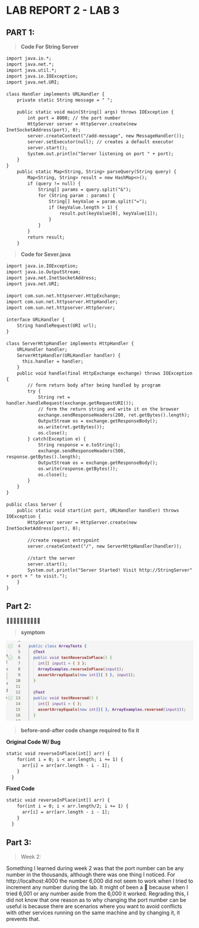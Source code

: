 # LAB REPORT 2 - LAB 3 

## PART 1:
> **Code For String Server**


```
import java.io.*;
import java.net.*;
import java.util.*;
import java.io.IOException;
import java.net.URI;

class Handler implements URLHandler {
    private static String message = " "; 
    
    public static void main(String[] args) throws IOException {
        int port = 8000; // the port number
        HttpServer server = HttpServer.create(new InetSocketAddress(port), 0);
        server.createContext("/add-message", new MessageHandler());
        server.setExecutor(null); // creates a default executor
        server.start();
        System.out.println("Server listening on port " + port);
    }
}
    public static Map<String, String> parseQuery(String query) {
        Map<String, String> result = new HashMap<>();
        if (query != null) {
            String[] params = query.split("&");
            for (String param : params) {
                String[] keyValue = param.split("=");
                if (keyValue.length > 1) {
                    result.put(keyValue[0], keyValue[1]);
                }
            }
        }
        return result;
    }

```

> **Code for Sever.java**


```
import java.io.IOException;
import java.io.OutputStream;
import java.net.InetSocketAddress;
import java.net.URI;

import com.sun.net.httpserver.HttpExchange;
import com.sun.net.httpserver.HttpHandler;
import com.sun.net.httpserver.HttpServer;

interface URLHandler {
    String handleRequest(URI url);
}

class ServerHttpHandler implements HttpHandler {
    URLHandler handler;
    ServerHttpHandler(URLHandler handler) {
      this.handler = handler;
    }
    public void handle(final HttpExchange exchange) throws IOException {
        // form return body after being handled by program
        try {
            String ret = handler.handleRequest(exchange.getRequestURI());
            // form the return string and write it on the browser
            exchange.sendResponseHeaders(200, ret.getBytes().length);
            OutputStream os = exchange.getResponseBody();
            os.write(ret.getBytes());
            os.close();
        } catch(Exception e) {
            String response = e.toString();
            exchange.sendResponseHeaders(500, response.getBytes().length);
            OutputStream os = exchange.getResponseBody();
            os.write(response.getBytes());
            os.close();
        }
    }
}

public class Server {
    public static void start(int port, URLHandler handler) throws IOException {
        HttpServer server = HttpServer.create(new InetSocketAddress(port), 0);

        //create request entrypoint
        server.createContext("/", new ServerHttpHandler(handler));

        //start the server
        server.start();
        System.out.println("Server Started! Visit http://StringServer" + port + " to visit.");
    }
}

```

## Part 2:
🐛🐛🐛🐛🐛🐛🐛🐛🐛🐛

> **symptom**

![Image](https://github.com/afavian/cse15l-lab-reports/blob/f1e968562a85ed409b2d870615256ac20bdc8931/symptom.jpg)

> **before-and-after code change required to fix it**

**Original Code W/ Bug**

```
static void reverseInPlace(int[] arr) {
    for(int i = 0; i < arr.length; i += 1) {
      arr[i] = arr[arr.length - i - 1];
    }
  }
``` 

**Fixed Code** 

```
static void reverseInPlace(int[] arr) {
    for(int i = 0; i < arr.length/2; i += 1) {
      arr[i] = arr[arr.length - i - 1];
    }
  }

```

## Part 3:

> Week 2:

Something I learned during week 2 was that the port number can be any number in the thousands, although there was one thing I noticed. For http://localhost:4000 the number 6,000 did not seem to work when I tried to increment any number during the lab. It might of been a 🐛 because when I tried 6,001 or any number aside from the 6,000 it worked.
Regrading this, I did not know that one reason as to why changing the port number can be useful is because there are scenarios where you want to avoid conflicts with other services running on the same machine and by changing it, it prevents that. 
